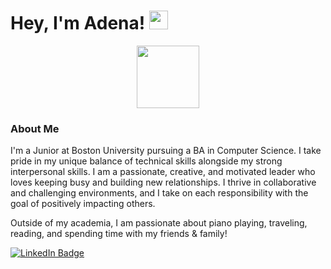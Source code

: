 ### <h1> Hey, I'm Adena! <img src="https://media.giphy.com/media/hvRJCLFzcasrR4ia7z/giphy.gif" width="30px"/> </h1>

<div id="header" align="center">
  <img src="https://media.giphy.com/media/jTHti8z6rjrUZmBgOp/giphy.gif" width="100" />
</div>

### About Me

I'm a Junior at Boston University pursuing a BA in Computer Science. I take pride in my unique balance of technical skills alongside my strong interpersonal skills. I am a passionate, creative, and motivated leader who loves keeping busy and building new relationships. I thrive in collaborative and challenging environments, and I take on each responsibility with the goal of positively impacting others. 

Outside of my academia, I am passionate about piano playing, traveling, reading, and spending time with my friends & family! 

<div id="badge">
  <a href="https://www.linkedin.com/in/adenaetaat/">
    <img src="https://img.shields.io/badge/LinkedIn-blue?style=for-the-badge&logo=linkedin&logoColor=white" alt="LinkedIn Badge"/>
  </a>
</div>

<img src="https://komarev.com/ghpvc/?username=adenaetaat&style=flat-square&color=blue" alt=""/>
